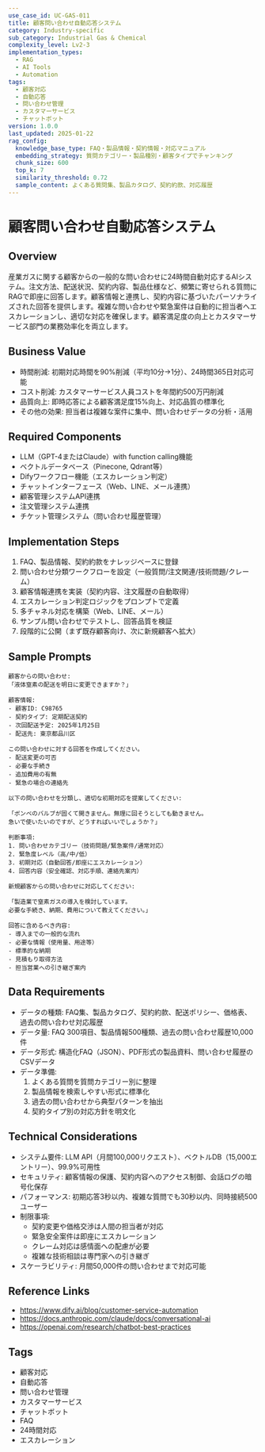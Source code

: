 ```yaml
---
use_case_id: UC-GAS-011
title: 顧客問い合わせ自動応答システム
category: Industry-specific
sub_category: Industrial Gas & Chemical
complexity_level: Lv2-3
implementation_types:
  - RAG
  - AI Tools
  - Automation
tags:
  - 顧客対応
  - 自動応答
  - 問い合わせ管理
  - カスタマーサービス
  - チャットボット
version: 1.0.0
last_updated: 2025-01-22
rag_config:
  knowledge_base_type: FAQ・製品情報・契約情報・対応マニュアル
  embedding_strategy: 質問カテゴリー・製品種別・顧客タイプでチャンキング
  chunk_size: 600
  top_k: 7
  similarity_threshold: 0.72
  sample_content: よくある質問集、製品カタログ、契約約款、対応履歴
---
```


# 顧客問い合わせ自動応答システム

## Overview

産業ガスに関する顧客からの一般的な問い合わせに24時間自動対応するAIシステム。注文方法、配送状況、契約内容、製品仕様など、頻繁に寄せられる質問にRAGで即座に回答します。顧客情報と連携し、契約内容に基づいたパーソナライズされた回答を提供します。複雑な問い合わせや緊急案件は自動的に担当者へエスカレーションし、適切な対応を確保します。顧客満足度の向上とカスタマーサービス部門の業務効率化を両立します。

## Business Value

- 時間削減: 初期対応時間を90%削減（平均10分→1分）、24時間365日対応可能
- コスト削減: カスタマーサービス人員コストを年間約500万円削減
- 品質向上: 即時応答による顧客満足度15%向上、対応品質の標準化
- その他の効果: 担当者は複雑な案件に集中、問い合わせデータの分析・活用

## Required Components

- LLM（GPT-4またはClaude）with function calling機能
- ベクトルデータベース（Pinecone, Qdrant等）
- Difyワークフロー機能（エスカレーション判定）
- チャットインターフェース（Web、LINE、メール連携）
- 顧客管理システムAPI連携
- 注文管理システム連携
- チケット管理システム（問い合わせ履歴管理）

## Implementation Steps

1. FAQ、製品情報、契約約款をナレッジベースに登録
2. 問い合わせ分類ワークフローを設定（一般質問/注文関連/技術問題/クレーム）
3. 顧客情報連携を実装（契約内容、注文履歴の自動取得）
4. エスカレーション判定ロジックをプロンプトで定義
5. 多チャネル対応を構築（Web、LINE、メール）
6. サンプル問い合わせでテストし、回答品質を検証
7. 段階的に公開（まず既存顧客向け、次に新規顧客へ拡大）

## Sample Prompts

```
顧客からの問い合わせ:
「液体窒素の配送を明日に変更できますか？」

顧客情報:
- 顧客ID: C98765
- 契約タイプ: 定期配送契約
- 次回配送予定: 2025年1月25日
- 配送先: 東京都品川区

この問い合わせに対する回答を作成してください。
- 配送変更の可否
- 必要な手続き
- 追加費用の有無
- 緊急の場合の連絡先
```

```
以下の問い合わせを分類し、適切な初期対応を提案してください:

「ボンベのバルブが固くて開きません。無理に回そうとしても動きません。
急いで使いたいのですが、どうすればいいでしょうか？」

判断事項:
1. 問い合わせカテゴリー（技術問題/緊急案件/通常対応）
2. 緊急度レベル（高/中/低）
3. 初期対応（自動回答/即座にエスカレーション）
4. 回答内容（安全確認、対応手順、連絡先案内）
```

```
新規顧客からの問い合わせに対応してください:

「製造業で窒素ガスの導入を検討しています。
必要な手続き、納期、費用について教えてください。」

回答に含めるべき内容:
- 導入までの一般的な流れ
- 必要な情報（使用量、用途等）
- 標準的な納期
- 見積もり取得方法
- 担当営業への引き継ぎ案内
```

## Data Requirements

- データの種類: FAQ集、製品カタログ、契約約款、配送ポリシー、価格表、過去の問い合わせ対応履歴
- データ量: FAQ 300項目、製品情報500種類、過去の問い合わせ履歴10,000件
- データ形式: 構造化FAQ（JSON）、PDF形式の製品資料、問い合わせ履歴のCSVデータ
- データ準備:
  1. よくある質問を質問カテゴリー別に整理
  2. 製品情報を検索しやすい形式に標準化
  3. 過去の問い合わせから典型パターンを抽出
  4. 契約タイプ別の対応方針を明文化

## Technical Considerations

- システム要件: LLM API（月間100,000リクエスト）、ベクトルDB（15,000エントリー）、99.9%可用性
- セキュリティ: 顧客情報の保護、契約内容へのアクセス制御、会話ログの暗号化保存
- パフォーマンス: 初期応答3秒以内、複雑な質問でも30秒以内、同時接続500ユーザー
- 制限事項:
  - 契約変更や価格交渉は人間の担当者が対応
  - 緊急安全案件は即座にエスカレーション
  - クレーム対応は感情面への配慮が必要
  - 複雑な技術相談は専門家への引き継ぎ
- スケーラビリティ: 月間50,000件の問い合わせまで対応可能

## Reference Links

- https://www.dify.ai/blog/customer-service-automation
- https://docs.anthropic.com/claude/docs/conversational-ai
- https://openai.com/research/chatbot-best-practices

## Tags

- 顧客対応
- 自動応答
- 問い合わせ管理
- カスタマーサービス
- チャットボット
- FAQ
- 24時間対応
- エスカレーション
